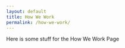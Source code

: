 ```yaml
---
layout: default
title: How We Work
permalink: /how-we-work/
---
```


Here is some stuff for the How We Work Page
